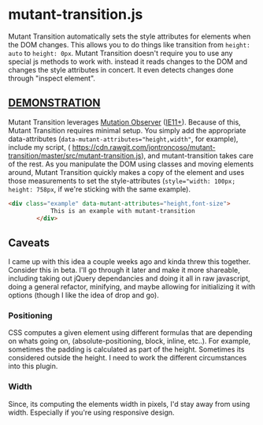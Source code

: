 mutant-transition.js
=====================
Mutant Transition automatically sets the style attributes for elements when the DOM changes. This allows you to do things like transition from `height: auto` to `height: 0px`. Mutant Transition doesn't require you to use any special js methods to work with. instead it reads changes to the DOM and changes the style attributes in concert. It even detects changes done through "inspect element". 

## [DEMONSTRATION](https://jsfiddle.net/zfwrt1d8/3/)

Mutant Transition leverages [Mutation Observer](https://developer.mozilla.org/en-US/docs/Web/API/MutationObserver) ([IE11+](http://caniuse.com/#feat=mutationobserver)). Because of this, Mutant Transition requires minimal setup. You simply add the appropriate data-attributes (`data-mutant-attributes="height,width"`, for example), include my script, ( https://cdn.rawgit.com/jontroncoso/mutant-transition/master/src/mutant-transition.js), and mutant-transition takes care of the rest. As you manipulate the DOM using classes and moving elements around, Mutant Transition quickly makes a copy of the element and uses those measurements to set the style-attributes (`style="width: 100px; height: 758px`, if we're sticking with the same example).
```html
<div class="example" data-mutant-attributes="height,font-size">
            This is an example with mutant-transition
        </div>
```
## Caveats
I came up with this idea a couple weeks ago and kinda threw this together. Consider this in beta. I'll go through it later and make it more shareable, including taking out jQuery dependancies and doing it all in raw javascript, doing a general refactor, minifying, and maybe allowing for initializing it with options (though I like the idea of drop and go).


### Positioning 
CSS computes a given element using different formulas that are depending on whats going on, (absolute-positioning, block, inline, etc..). For example, sometimes the padding is calculated as part of the height. Sometimes its considered outside the height. I need to work the different circumstances into this plugin.

### Width
Since, its computing the elements width in pixels, I'd stay away from using width. Especially if you're using responsive design. 